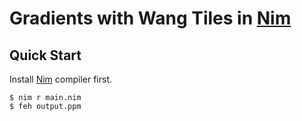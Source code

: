 # Gradients with Wang Tiles in [Nim](https://nim-lang.org/)

## Quick Start

Install [Nim](https://nim-lang.org/) compiler first.

```console
$ nim r main.nim
$ feh output.ppm
```
